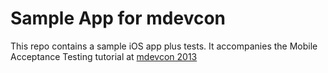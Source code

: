 Sample App for mdevcon
================

This repo contains a sample iOS app plus tests. It accompanies the Mobile Acceptance Testing tutorial at [mdevcon 2013](http://mdevcon.com)




